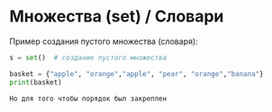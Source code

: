 # Множества (set) / Словари
Пример создания пустого множества (словаря):
```python
s = set()  # создание пустого множества
```
```python
basket = {"apple", "orange","apple", "pear", "orange","banana"}
print(basket)
```

```
Но для того чтобы порядок был закреплен 
```